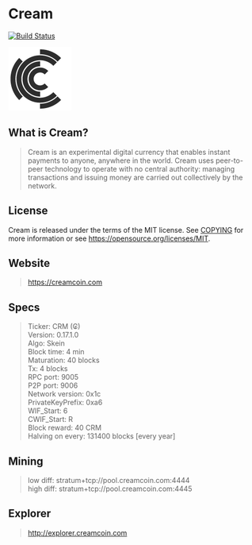 # Cream

[![Build Status](https://travis-ci.org/joemccann/dillinger.svg?branch=master)](https://creamcoin.com)

[![N|Solid](https://raw.githubusercontent.com/creamcoin/cream/master/src/qt/res/icons/about.png)](https://creamcoin.com)

What is Cream?
--
> Cream is an experimental digital currency that enables instant payments to
> anyone, anywhere in the world. Cream uses peer-to-peer technology to operate
> with no central authority: managing transactions and issuing money are carried
> out collectively by the network.

License
-------
Cream is released under the terms of the MIT license. See [COPYING](COPYING) for more
information or see https://opensource.org/licenses/MIT.

Website
-------
> https://creamcoin.com


Specs
------
> Ticker: CRM (₢)<br/> 
> Version: 0.17.1.0<br/>
> Algo: Skein<br/>
> Block time: 4 min<br/>
> Maturation: 40 blocks<br/>
> Tx: 4 blocks<br/>
> RPC port: 9005<br/>
> P2P port: 9006<br/>
> Network version: 0x1c<br/>
> PrivateKeyPrefix: 0xa6<br/>
> WIF_Start: 6<br/>
> CWIF_Start: R<br/>
> Block reward: 40 CRM<br/>
> Halving on every: 131400 blocks [every year]<br/>


Mining
------

> low  diff: stratum+tcp://pool.creamcoin.com:4444<br/>
> high diff: stratum+tcp://pool.creamcoin.com:4445<br/>

Explorer
------

> http://explorer.creamcoin.com
